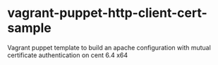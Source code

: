 vagrant-puppet-http-client-cert-sample
======================================

Vagrant puppet template to build an apache configuration with mutual certificate authentication on cent 6.4 x64
